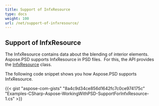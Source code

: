 ```yaml
---
title: Support of InfxResource
type: docs
weight: 100
url: /net/support-of-infxresource/
---
```


## **Support of InfxResource**
The InfxResource contains data about the blending of interior elements. Aspose.PSD supports InfxResource in PSD files.  For this, the API provides the [InfxResource](https://apireference.aspose.com/net/psd/aspose.psd.fileformats.psd.layers.layerresources/infxresource) class.

The following code snippet shows you how Aspose.PSD supports InfxResource.

{{< gist "aspose-com-gists" "8a4c9d34ce856d1642fc7c0ce974175c" "Examples-CSharp-Aspose-WorkingWithPSD-SupportForInfxResource-1.cs" >}}
